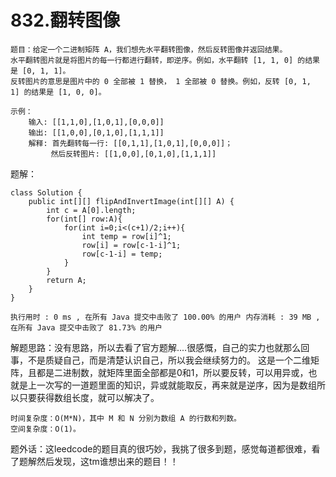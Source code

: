 # 832.翻转图像
    题目：给定一个二进制矩阵 A，我们想先水平翻转图像，然后反转图像并返回结果。
    水平翻转图片就是将图片的每一行都进行翻转，即逆序。例如，水平翻转 [1, 1, 0] 的结果是 [0, 1, 1]。
    反转图片的意思是图片中的 0 全部被 1 替换， 1 全部被 0 替换。例如，反转 [0, 1, 1] 的结果是 [1, 0, 0]。

	示例：
		输入: [[1,1,0],[1,0,1],[0,0,0]]
		输出: [[1,0,0],[0,1,0],[1,1,1]]
		解释: 首先翻转每一行: [[0,1,1],[1,0,1],[0,0,0]]；
		     然后反转图片: [[1,0,0],[0,1,0],[1,1,1]]

题解：
	
	class Solution {
	    public int[][] flipAndInvertImage(int[][] A) {
	        int c = A[0].length;
	        for(int[] row:A){
	            for(int i=0;i<(c+1)/2;i++){
	                int temp = row[i]^1;
	                row[i] = row[c-1-i]^1;
	                row[c-1-i] = temp;
	            }
	        }
	        return A;
	    }
	}

`执行用时 :
0 ms
, 在所有 Java 提交中击败了
100.00%
的用户
内存消耗 :
39 MB
, 在所有 Java 提交中击败了
81.73%
的用户`

解题思路：没有思路，所以去看了官方题解....很感慨，自己的实力也就那么回事，不是质疑自己，而是清楚认识自己，所以我会继续努力的。
这是一个二维矩阵，且都是二进制数，就矩阵里面全部都是0和1，所以要反转，可以用异或，也就是上一次写的一道题里面的知识，异或就能取反，再来就是逆序，因为是数组所以只要获得数组长度，就可以解决了。
    
	时间复杂度：O(M*N)，其中 M 和 N 分别为数组 A 的行数和列数。
	空间复杂度：O(1)。

题外话：这leedcode的题目真的很巧妙，我挑了很多到题，感觉每道都很难，看了题解然后发现，这tm谁想出来的题目！！
